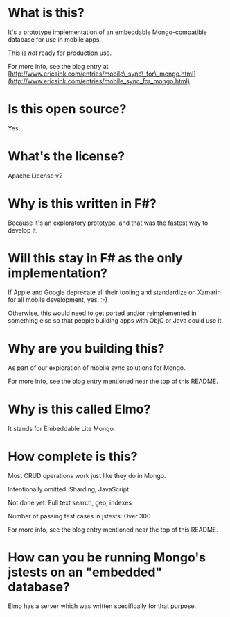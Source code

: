 
# What is this?

It's a prototype implementation of an embeddable Mongo-compatible database for
use in mobile apps.

This is *not* ready for production use.

For more info, see the blog entry at 
[http://www.ericsink.com/entries/mobile\_sync\_for\_mongo.html](http://www.ericsink.com/entries/mobile_sync_for_mongo.html).

# Is this open source?

Yes.

# What's the license?

Apache License v2

# Why is this written in F#?

Because it's an exploratory prototype, and that was the fastest way to
develop it.

# Will this stay in F# as the only implementation?

If Apple and Google deprecate all their tooling and standardize on Xamarin
for all mobile development, yes.  :-)

Otherwise, this would need to get ported and/or reimplemented in something
else so that people building apps with ObjC or Java could use it.

# Why are you building this?

As part of our exploration of mobile sync solutions for Mongo.

For more info, see the blog entry mentioned near the top of this README.  

# Why is this called Elmo?

It stands for Embeddable Lite Mongo.

# How complete is this?

Most CRUD operations work just like they do in Mongo.

Intentionally omitted:  Sharding, JavaScript

Not done yet:  Full text search, geo, indexes

Number of passing test cases in jstests:  Over 300

For more info, see the blog entry mentioned near the top of this README.  

# How can you be running Mongo's jstests on an "embedded" database?  

Elmo has a server which was written specifically for that purpose.

